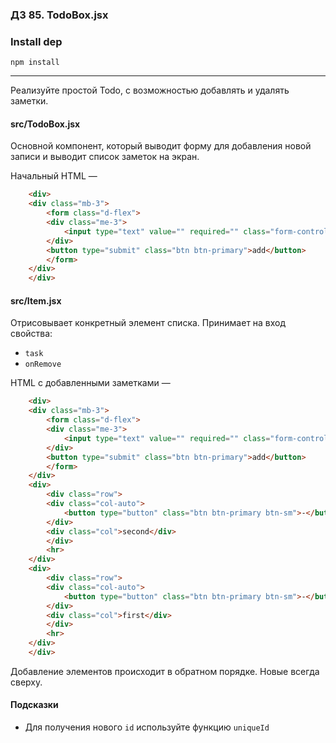### ДЗ 85. TodoBox.jsx

### Install dep

`npm install`

<hr>

Реализуйте простой Todo, с возможностью добавлять и удалять заметки.

#### src/TodoBox.jsx

Основной компонент, который выводит форму для добавления новой записи и выводит список заметок на экран.

Начальный HTML — 

```html
    <div>
    <div class="mb-3">
        <form class="d-flex">
        <div class="me-3">
            <input type="text" value="" required="" class="form-control" placeholder="I am going...">
        </div>
        <button type="submit" class="btn btn-primary">add</button>
        </form>
    </div>
    </div>
```

#### src/Item.jsx

Отрисовывает конкретный элемент списка. Принимает на вход свойства:

- `task`
- `onRemove`

HTML с добавленными заметками — 

```html
    <div>
    <div class="mb-3">
        <form class="d-flex">
        <div class="me-3">
            <input type="text" value="" required="" class="form-control" placeholder="I am going...">
        </div>
        <button type="submit" class="btn btn-primary">add</button>
        </form>
    </div>
    <div>
        <div class="row">
        <div class="col-auto">
            <button type="button" class="btn btn-primary btn-sm">-</button>
        </div>
        <div class="col">second</div>
        </div>
        <hr>
    </div>
    <div>
        <div class="row">
        <div class="col-auto">
            <button type="button" class="btn btn-primary btn-sm">-</button>
        </div>
        <div class="col">first</div>
        </div>
        <hr>
    </div>
    </div>
```

Добавление элементов происходит в обратном порядке. Новые всегда сверху.

#### Подсказки
- Для получения нового `id` используйте функцию `uniqueId`
